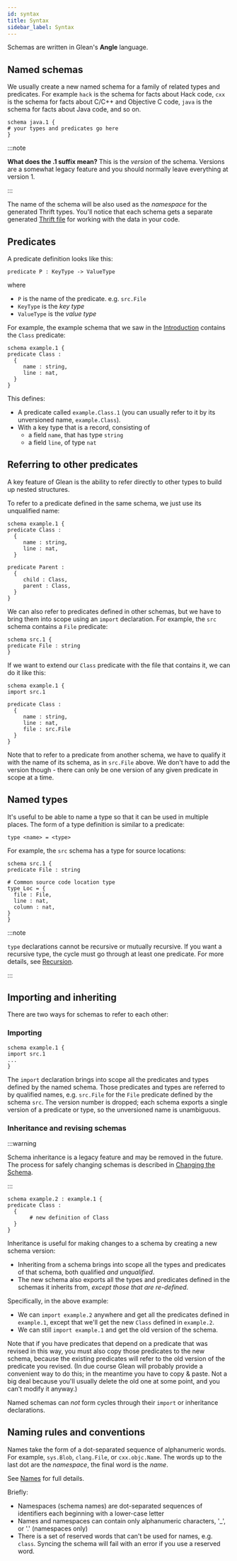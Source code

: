 ```yaml
---
id: syntax
title: Syntax
sidebar_label: Syntax
---
```


Schemas are written in Glean's **Angle** language.

## Named schemas

We usually create a new named schema for a family of related types and predicates. For example `hack` is the schema for facts about Hack code, `cxx` is the schema for facts about C/C++ and Objective C code, `java` is the schema for facts about Java code, and so on.

```
schema java.1 {
# your types and predicates go here
}
```

:::note

**What does the .1 suffix mean?** This is the *version* of the
  schema. Versions are a somewhat legacy feature and you should
  normally leave everything at version 1.

:::

The name of the schema will be also used as the *namespace* for the
generated Thrift types. You'll notice that each schema gets a separate
generated [Thrift file](thrift.md) for working with the data in your code.

## Predicates

A predicate definition looks like this:

```
predicate P : KeyType -> ValueType
```
where

* `P` is the name of the predicate. e.g. `src.File`
* `KeyType` is the *key type*
* `ValueType` is the *value type*

For example, the example schema that we saw in the [Introduction](../introduction.md)
contains the `Class` predicate:

```
schema example.1 {
predicate Class :
  {
     name : string,
     line : nat,
  }
}
```

This defines:
* A predicate called `example.Class.1` (you can usually refer to it by its unversioned name, `example.Class`).
* With a key type that is a record, consisting of
   * a field `name`, that has type `string`
   * a field `line`, of type `nat`

## Referring to other predicates

A key feature of Glean is the ability to refer directly to other types
to build up nested structures.

To refer to a predicate defined in the same schema, we just use its
unqualified name:

```
schema example.1 {
predicate Class :
  {
     name : string,
     line : nat,
  }

predicate Parent :
  {
     child : Class,
     parent : Class,
  }
}
```

We can also refer to predicates defined in other schemas, but we have
to bring them into scope using an `import` declaration.  For example,
the `src` schema contains a `File` predicate:

```
schema src.1 {
predicate File : string
}
```

If we want to extend our `Class` predicate with the file that contains
it, we can do it like this:

```
schema example.1 {
import src.1

predicate Class :
  {
     name : string,
     line : nat,
     file : src.File
  }
}
```

Note that to refer to a predicate from another schema, we have to
qualify it with the name of its schema, as in `src.File` above. We
don't have to add the version though - there can only be one version
of any given predicate in scope at a time.

## Named types

It's useful to be able to name a type so that it can be used in multiple places. The form of a type definition is similar to a predicate:

```
type <name> = <type>
```

For example, the `src` schema has a type for source locations:

```lang=python
schema src.1 {
predicate File : string

# Common source code location type
type Loc = {
  file : File,
  line : nat,
  column : nat,
}
}
```

:::note

`type` declarations cannot be recursive or mutually recursive. If you want a
recursive type, the cycle must go through at least one predicate. For
more details, see [Recursion](recursion.md).

:::


## Importing and inheriting

There are two ways for schemas to refer to each other:

### Importing

```
schema example.1 {
import src.1
...
}
```

The `import` declaration brings into scope all the predicates and
types defined by the named schema. Those predicates and types are
referred to by qualified names, e.g. `src.File` for the `File`
predicate defined by the schema `src`. The version number is dropped;
each schema exports a single version of a predicate or type, so the
unversioned name is unambiguous.

### Inheritance and revising schemas

:::warning

Schema inheritance is a legacy feature and may be removed in the
future. The process for safely changing schemas is described in
[Changing the Schema](changing.md).

:::

```
schema example.2 : example.1 {
predicate Class :
  {
       # new definition of Class
  }
}
```

Inheritance is useful for making changes to a schema by creating a new schema version:
* Inheriting from a schema brings into scope all the types and predicates of that schema, both qualified *and unqualified*.
* The new schema also exports all the types and predicates defined in the schemas it inherits from, *except those that are re-defined*.

Specifically, in the above example:
* We can `import example.2` anywhere and get all the predicates defined in `example.1`, except that we'll get the new `Class` defined in `example.2`.
* We can still `import example.1` and get the old version of the schema.

Note that if you have predicates that depend on a predicate that was revised in this way, you must also copy those predicates to the new schema, because the existing predicates will refer to the old version of the predicate you revised. (In due course Glean will probably provide a convenient way to do this; in the meantime you have to copy & paste. Not a big deal because you'll usually delete the old one at some point, and you can't modify it anyway.)

Named schemas can *not* form cycles through their `import` or
inheritance declarations.

## Naming rules and conventions

Names take the form of a dot-separated sequence of alphanumeric words. For example, `sys.Blob`, `clang.File`, or `cxx.objc.Name`. The words up to the last dot are the *namespace*, the final word is the *name*.

See [Names](../angle/reference.md#names) for full details.

Briefly:
* Namespaces (schema names) are dot-separated sequences of identifiers each beginning with a lower-case letter
* Names and namespaces can contain only alphanumeric characters, '_', or '.' (namespaces only)
* There is a set of reserved words that can't be used for names, e.g. `class`. Syncing the schema will fail with an error if you use a reserved word.

